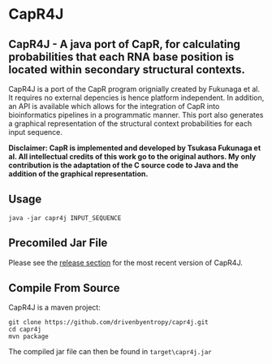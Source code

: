# CapR4J
## CapR4J - A java port of CapR, for calculating probabilities that each RNA base position is located within secondary structural contexts.

CapR4J is a port of the CapR program orignially created by Fukunaga et al. It requires no external depencies is hence platform independent. In addition, an API is available which allows for the integration of CapR into bioinformatics pipelines in a programmatic manner. This port also generates a graphical representation of the structural context probabilities for each input sequence.

**Disclaimer: CapR is implemented and developed by Tsukasa Fukunaga et al. All intellectual credits of this work go to the original authors. My only contribution is the adaptation of the C source code to Java and the addition of the graphical representation.**

## Usage
```
java -jar capr4j INPUT_SEQUENCE
```

## Precomiled Jar File
Please see the [release section](https://github.com/drivenbyentropy/capr4j/releases) for the most recent version of CapR4J.

## Compile From Source
CapR4J is a maven project:
```
git clone https://github.com/drivenbyentropy/capr4j.git
cd capr4j
mvn package
```
The compiled jar file can then be found in `target\capr4j.jar`
